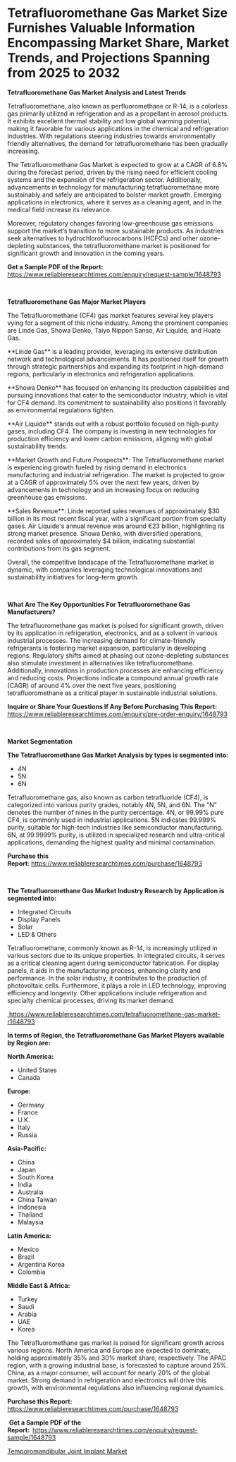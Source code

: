 <p><h1>Tetrafluoromethane Gas Market Size Furnishes Valuable Information Encompassing Market Share, Market Trends, and Projections Spanning from 2025 to 2032</h1></p><p><strong>Tetrafluoromethane Gas Market Analysis and Latest Trends</strong></p>
<p><p>Tetrafluoromethane, also known as perfluoromethane or R-14, is a colorless gas primarily utilized in refrigeration and as a propellant in aerosol products. It exhibits excellent thermal stability and low global warming potential, making it favorable for various applications in the chemical and refrigeration industries. With regulations steering industries towards environmentally friendly alternatives, the demand for tetrafluoromethane has been gradually increasing.</p><p>The Tetrafluoromethane Gas Market is expected to grow at a CAGR of 6.8% during the forecast period, driven by the rising need for efficient cooling systems and the expansion of the refrigeration sector. Additionally, advancements in technology for manufacturing tetrafluoromethane more sustainably and safely are anticipated to bolster market growth. Emerging applications in electronics, where it serves as a cleaning agent, and in the medical field increase its relevance. </p><p>Moreover, regulatory changes favoring low-greenhouse gas emissions support the market’s transition to more sustainable products. As industries seek alternatives to hydrochlorofluorocarbons (HCFCs) and other ozone-depleting substances, the tetrafluoromethane market is positioned for significant growth and innovation in the coming years.</p></p>
<p><strong>Get a Sample PDF of the Report:&nbsp;</strong> <a href="https://www.reliableresearchtimes.com/enquiry/request-sample/1648793?utm_campaign=3290&utm_medium=2&utm_source=Github&utm_content=ia&utm_term=26032025&utm_id=tetrafluoromethane-gas">https://www.reliableresearchtimes.com/enquiry/request-sample/1648793</a></p>
<p>&nbsp;</p>
<p><strong>Tetrafluoromethane Gas Major Market Players</strong></p>
<p><p>The Tetrafluoromethane (CF4) gas market features several key players vying for a segment of this niche industry. Among the prominent companies are Linde Gas, Showa Denko, Taiyo Nippon Sanso, Air Liquide, and Huate Gas. </p><p>**Linde Gas** is a leading provider, leveraging its extensive distribution network and technological advancements. It has positioned itself for growth through strategic partnerships and expanding its footprint in high-demand regions, particularly in electronics and refrigeration applications.</p><p>**Showa Denko** has focused on enhancing its production capabilities and pursuing innovations that cater to the semiconductor industry, which is vital for CF4 demand. Its commitment to sustainability also positions it favorably as environmental regulations tighten.</p><p>**Air Liquide** stands out with a robust portfolio focused on high-purity gases, including CF4. The company is investing in new technologies for production efficiency and lower carbon emissions, aligning with global sustainability trends.</p><p>**Market Growth and Future Prospects**: The Tetrafluoromethane market is experiencing growth fueled by rising demand in electronics manufacturing and industrial refrigeration. The market is projected to grow at a CAGR of approximately 5% over the next few years, driven by advancements in technology and an increasing focus on reducing greenhouse gas emissions.</p><p>**Sales Revenue**: Linde reported sales revenues of approximately $30 billion in its most recent fiscal year, with a significant portion from specialty gases. Air Liquide's annual revenue was around €23 billion, highlighting its strong market presence. Showa Denko, with diversified operations, recorded sales of approximately $4 billion, indicating substantial contributions from its gas segment.</p><p>Overall, the competitive landscape of the Tetrafluoromethane market is dynamic, with companies leveraging technological innovations and sustainability initiatives for long-term growth.</p></p>
<p>&nbsp;</p>
<p><strong>What Are The Key Opportunities For Tetrafluoromethane Gas Manufacturers?</strong></p>
<p><p>The tetrafluoromethane gas market is poised for significant growth, driven by its application in refrigeration, electronics, and as a solvent in various industrial processes. The increasing demand for climate-friendly refrigerants is fostering market expansion, particularly in developing regions. Regulatory shifts aimed at phasing out ozone-depleting substances also stimulate investment in alternatives like tetrafluoromethane. Additionally, innovations in production processes are enhancing efficiency and reducing costs. Projections indicate a compound annual growth rate (CAGR) of around 4% over the next five years, positioning tetrafluoromethane as a critical player in sustainable industrial solutions.</p></p>
<p><strong>Inquire or Share Your Questions If Any Before Purchasing This Report:</strong> <a href="https://www.reliableresearchtimes.com/enquiry/pre-order-enquiry/1648793?utm_campaign=3290&utm_medium=2&utm_source=Github&utm_content=ia&utm_term=26032025&utm_id=tetrafluoromethane-gas">https://www.reliableresearchtimes.com/enquiry/pre-order-enquiry/1648793</a></p>
<p>&nbsp;</p>
<p><strong>Market Segmentation</strong></p>
<p><strong>The Tetrafluoromethane Gas Market Analysis by types is segmented into:</strong></p>
<p><ul><li>4N</li><li>5N</li><li>6N</li></ul></p>
<p><p>Tetrafluoromethane gas, also known as carbon tetrafluoride (CF4), is categorized into various purity grades, notably 4N, 5N, and 6N. The "N" denotes the number of nines in the purity percentage. 4N, or 99.99% pure CF4, is commonly used in industrial applications. 5N indicates 99.999% purity, suitable for high-tech industries like semiconductor manufacturing. 6N, at 99.9999% purity, is utilized in specialized research and ultra-critical applications, demanding the highest quality and minimal contamination.</p></p>
<p><strong>Purchase this Report:&nbsp;</strong><a href="https://www.reliableresearchtimes.com/purchase/1648793?utm_campaign=3290&utm_medium=2&utm_source=Github&utm_content=ia&utm_term=26032025&utm_id=tetrafluoromethane-gas">https://www.reliableresearchtimes.com/purchase/1648793</a></p>
<p>&nbsp;</p>
<p><strong>The Tetrafluoromethane Gas Market Industry Research by Application is segmented into:</strong></p>
<p><ul><li>Integrated Circuits</li><li>Display Panels</li><li>Solar</li><li>LED & Others</li></ul></p>
<p><p>Tetrafluoromethane, commonly known as R-14, is increasingly utilized in various sectors due to its unique properties. In integrated circuits, it serves as a critical cleaning agent during semiconductor fabrication. For display panels, it aids in the manufacturing process, enhancing clarity and performance. In the solar industry, it contributes to the production of photovoltaic cells. Furthermore, it plays a role in LED technology, improving efficiency and longevity. Other applications include refrigeration and specialty chemical processes, driving its market demand.</p></p>
<p><a href="https://www.reliableresearchtimes.com/tetrafluoromethane-gas-market-r1648793?utm_campaign=3290&utm_medium=2&utm_source=Github&utm_content=ia&utm_term=26032025&utm_id=tetrafluoromethane-gas">&nbsp;https://www.reliableresearchtimes.com/tetrafluoromethane-gas-market-r1648793</a></p>
<p><strong>In terms of Region, the Tetrafluoromethane Gas Market Players available by Region are:</strong></p>
<p>
    <p> <strong> North America: </strong>
        <ul>
            <li>United States</li>
            <li>Canada</li>
        </ul>
        </p> 
    <p> <strong> Europe: </strong>
        <ul>
            <li>Germany</li>
            <li>France</li>
            <li>U.K.</li>
            <li>Italy</li>
            <li>Russia</li>
        </ul>
        </p> 
    <p> <strong> Asia-Pacific: </strong>
        <ul>
            <li>China</li>
            <li>Japan</li>
            <li>South Korea</li>
            <li>India</li>
            <li>Australia</li>
            <li>China Taiwan</li>
            <li>Indonesia</li>
            <li>Thailand</li>
            <li>Malaysia</li>
        </ul>
        </p> 
    <p> <strong> Latin America: </strong>
        <ul>
            <li>Mexico</li>
            <li>Brazil</li>
            <li>Argentina Korea</li>
            <li>Colombia</li>
        </ul>
        </p> 
    <p> <strong> Middle East & Africa: </strong>
        <ul>
            <li>Turkey</li>
            <li>Saudi</li>
            <li>Arabia</li>
            <li>UAE</li>
            <li>Korea</li>
        </ul>
    </p>
    </p>
<p><p>The Tetrafluoromethane gas market is poised for significant growth across various regions. North America and Europe are expected to dominate, holding approximately 35% and 30% market share, respectively. The APAC region, with a growing industrial base, is forecasted to capture around 25%. China, as a major consumer, will account for nearly 20% of the global market. Strong demand in refrigeration and electronics will drive this growth, with environmental regulations also influencing regional dynamics.</p></p>
<p><strong>Purchase this Report: </strong><a href="https://www.reliableresearchtimes.com/purchase/1648793?utm_campaign=3290&utm_medium=2&utm_source=Github&utm_content=ia&utm_term=26032025&utm_id=tetrafluoromethane-gas">https://www.reliableresearchtimes.com/purchase/1648793</a></p>
<p>&nbsp;<strong>Get a Sample PDF of the Report:&nbsp;&nbsp;</strong><a href="https://www.reliableresearchtimes.com/enquiry/request-sample/1648793?utm_campaign=3290&utm_medium=2&utm_source=Github&utm_content=ia&utm_term=26032025&utm_id=tetrafluoromethane-gas">https://www.reliableresearchtimes.com/enquiry/request-sample/1648793</a></p>
<p><strong></strong></p>
<p><p><a href="https://github.com/duscarajlha/Market-Research-Report-List-1/blob/main/temporomandibular-joint-implant-market.md?utm_campaign=3290&utm_medium=2&utm_source=Github&utm_content=ia&utm_term=26032025&utm_id=tetrafluoromethane-gas">Temporomandibular Joint Implant Market</a></p></p>
